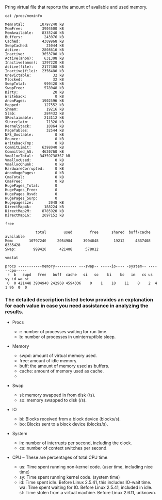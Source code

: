 

Pring virtual file that reports the amount of available and used memory.
```
cat /proc/meminfo

MemTotal:       10797240 kB
MemFree:         3904600 kB
MemAvailable:    8335240 kB
Buffers:          243076 kB
Cached:          4309968 kB
SwapCached:        25044 kB
Active:          2808616 kB
Inactive:        3653700 kB
Active(anon):     631308 kB
Inactive(anon):  1297220 kB
Active(file):    2177308 kB
Inactive(file):  2356480 kB
Unevictable:          32 kB
Mlocked:              32 kB
SwapTotal:        999420 kB
SwapFree:         578048 kB
Dirty:                20 kB
Writeback:             0 kB
AnonPages:       1902596 kB
Mapped:           127552 kB
Shmem:             19216 kB
Slab:             284432 kB
SReclaimable:     213112 kB
SUnreclaim:        71320 kB
KernelStack:       10064 kB
PageTables:        32544 kB
NFS_Unstable:          0 kB
Bounce:                0 kB
WritebackTmp:          0 kB
CommitLimit:     6398040 kB
Committed_AS:    4620760 kB
VmallocTotal:   34359738367 kB
VmallocUsed:           0 kB
VmallocChunk:          0 kB
HardwareCorrupted:     0 kB
AnonHugePages:         0 kB
CmaTotal:              0 kB
CmaFree:               0 kB
HugePages_Total:       0
HugePages_Free:        0
HugePages_Rsvd:        0
HugePages_Surp:        0
Hugepagesize:       2048 kB
DirectMap4k:      188224 kB
DirectMap2M:     8785920 kB
DirectMap1G:     2097152 kB

```

```
free

              total        used        free      shared  buff/cache   available
Mem:       10797240     2054984     3904848       19212     4837408     8335428
Swap:        999420      421408      578012

```


```
vmstat

procs -----------memory---------- ---swap-- -----io---- -system-- ------cpu-----
 r  b   swpd   free   buff  cache   si   so    bi    bo   in   cs us sy id wa st
 0  0 421448 3904940 242968 4594336    0    1    10    11    8    2  4  1 95  0  0
```


### The detailed description listed below provides an explanation for each value in case you need assistance in analyzing the results.

* Procs
  * r: number of processes waiting for run time.
  * b: number of processes in uninterruptible sleep.

* Memory
  * swpd: amount of virtual memory used.
  * free: amount of idle memory.
  * buff: the amount of memory used as buffers.
  * cache: amount of memory used as cache.
  * 
* Swap
  * si: memory swapped in from disk (/s).
  * so: memory swapped to disk (/s).
* IO
  * bi: Blocks received from a block device (blocks/s).
  * bo: Blocks sent to a block device (blocks/s).
* System
  * in: number of interrupts per second, including the clock.
  * cs: number of context switches per second.

* CPU – These are percentages of total CPU time.
  * us: Time spent running non-kernel code. (user time, including nice time)
  * sy: Time spent running kernel code. (system time)
  * id: Time spent idle. Before Linux 2.5.41, this includes IO-wait time.
wa: Time spent waiting for IO. Before Linux 2.5.41, included in idle.
st: Time stolen from a virtual machine. Before Linux 2.6.11, unknown.

